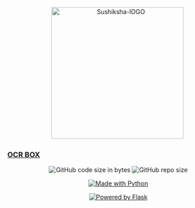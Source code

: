 <p align="center">
    <img src="https://vkssfalumni.com/wp-content/uploads/2016/11/sushikshalogo-300x300.png" alt="Sushiksha-lOGO" border="0" width=300 height=300/>&nbsp; </a>
</p>

<p class="text-center mb-3" style="text-align : center">
    <a href="https://ocr-converter.herokuapp.com/"><h3>OCR BOX</h3></a>
</p>

<p class="text-center mb-3" align="center">
   <a><img alt="GitHub code size in bytes" src="https://img.shields.io/github/languages/code-size/PrathvirajPrabhu/my-ocr?style=for-the-badge"></a>
   <a><img alt="GitHub repo size" src="https://img.shields.io/github/repo-size/PrathvirajPrabhu/my-ocr?color=F89600&label=Repository%20Size&style=for-the-badge"</a></p>
    
<p class="text-center mb-3" align="center">
   <a href="https://ocr-converter.herokuapp.com/"><img src="https://forthebadge.com/images/badges/made-with-python.svg" border="0" title="Made with Python" /></a></p>
      
<p class="text-center mb-3" align="center">
<a href="http://www.djangoproject.com/"><img src="https://ih1.redbubble.net/image.1014353743.9646/st,small,845x845-pad,1000x1000,f8f8f8.jpg" border="0" alt="Powered by Flask" title="Powered by Flask" /></a>
</p>
   
   
